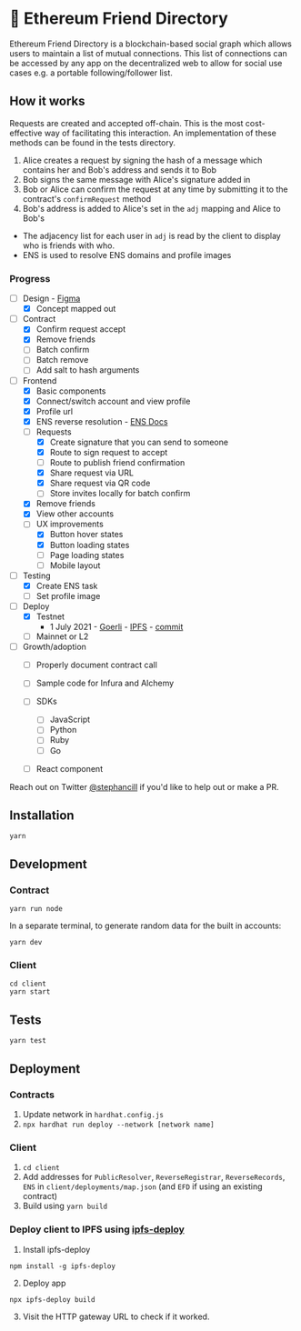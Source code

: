 # 🌈 Ethereum Friend Directory

Ethereum Friend Directory is a blockchain-based social graph which allows users to maintain a list of mutual connections. This list of connections can be accessed by any app on the decentralized web to allow for social use cases e.g. a portable following/follower list.

## How it works

Requests are created and accepted off-chain. This is the most cost-effective way of facilitating this interaction. An implementation of these methods can be found in the tests directory.

1. Alice creates a request by signing the hash of a message which contains her and Bob's address and sends it to Bob
2. Bob signs the same message with Alice's signature added in
3. Bob or Alice can confirm the request at any time by submitting it to the contract's `confirmRequest` method
4. Bob's address is added to Alice's set in the `adj` mapping and Alice to Bob's

- The adjacency list for each user in `adj` is read by the client to display who is friends with who.
- ENS is used to resolve ENS domains and profile images 

### Progress
- [ ] Design - [Figma](https://www.figma.com/file/T8AoUKQ0UNE5qTtftqg7nL/Ethereum-Friend-Directory?node-id=0%3A1)
    - [x] Concept mapped out
- [ ] Contract
    - [x] Confirm request accept
    - [x] Remove friends
    - [ ] Batch confirm
    - [ ] Batch remove
    - [ ] Add salt to hash arguments 
- [ ] Frontend
    - [x] Basic components
    - [x] Connect/switch account and view profile
    - [x] Profile url
    - [x] ENS reverse resolution - [ENS Docs](https://docs.ens.domains/dapp-developer-guide/resolving-names#reverse-resolution)
    - [ ] Requests
        - [x] Create signature that you can send to someone 
        - [x] Route to sign request to accept
        - [ ] Route to publish friend confirmation
        - [x] Share request via URL
        - [x] Share request via QR code
        - [ ] Store invites locally for batch confirm
    - [x] Remove friends
    - [x] View other accounts
    - [ ] UX improvements
        - [x] Button hover states
        - [x] Button loading states
        - [ ] Page loading states
        - [ ] Mobile layout
- [ ] Testing
    - [x] Create ENS task
    - [ ] Set profile image
- [ ] Deploy
    - [x] Testnet
        * 1 July 2021 - [Goerli](https://goerli.etherscan.io/tx/0x181f95da7f19df535c98d2c11e6acf8547fbd53d2f9ec35c6a698b72f4f6aa09) - [IPFS](https://bafybeiegqr46dhho3vxwhu3gpfjugkjcyqyyeuqxn7xivwxznl6roiwzwe.ipfs.infura-ipfs.io) - [commit](https://github.com/stephancill/efd/commit/333229e64680e9807d2e7b300e948e3d4ae3679a)
    - [ ] Mainnet or L2
- [ ] Growth/adoption
    - [ ] Properly document contract call
    - [ ] Sample code for Infura and Alchemy
    - [ ] SDKs
        - [ ] JavaScript
        - [ ] Python
        - [ ] Ruby
        - [ ] Go
    - [ ] React component


Reach out on Twitter [@stephancill](https://twitter.com/stephancill) if you'd like to help out or make a PR.



## Installation

```
yarn
```

## Development

### Contract
```
yarn run node
```

In a separate terminal, to generate random data for the built in accounts:
```
yarn dev
```

### Client
```
cd client
yarn start
```

## Tests
```
yarn test
```

## Deployment

### Contracts

1. Update network in `hardhat.config.js`
2. `npx hardhat run deploy --network [network name]`

### Client

1. `cd client`
2. Add addresses for `PublicResolver`, `ReverseRegistrar`, `ReverseRecords`, `ENS` in `client/deployments/map.json` (and `EFD` if using an existing contract)
3. Build using `yarn build`

### Deploy client to IPFS using [ipfs-deploy](https://github.com/ipfs-shipyard/ipfs-deploy)

1. Install ipfs-deploy
```
npm install -g ipfs-deploy
```

2. Deploy app
```
npx ipfs-deploy build
```

3. Visit the HTTP gateway URL to check if it worked.
    

